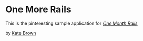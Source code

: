 # One More Rails

This is the pinteresting sample application for
[*One Month Rails*](http://onemonthrails.com)

by [Kate Brown](http://hikatebrown.com)
